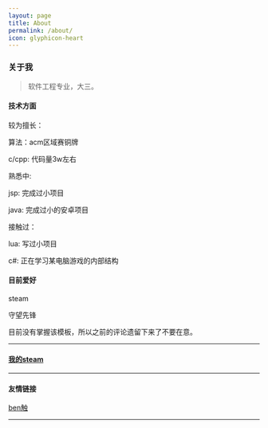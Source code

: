 ```yaml
---
layout: page
title: About
permalink: /about/
icon: glyphicon-heart
---
```


### 关于我

>软件工程专业，大三。

#### 技术方面

较为擅长：

算法：acm区域赛铜牌

c/cpp: 代码量3w左右

熟悉中:

jsp: 完成过小项目

java: 完成过小的安卓项目

接触过：

lua: 写过小项目

c#: 正在学习某电脑游戏的内部结构

#### 目前爱好

steam

守望先锋

目前没有掌握该模板，所以之前的评论遗留下来了不要在意。

---

#### [我的steam](http://steamcommunity.com/id/XiaoRr)

---

#### 友情链接

[ben触](http://un1c0de.xyz/) 

---
